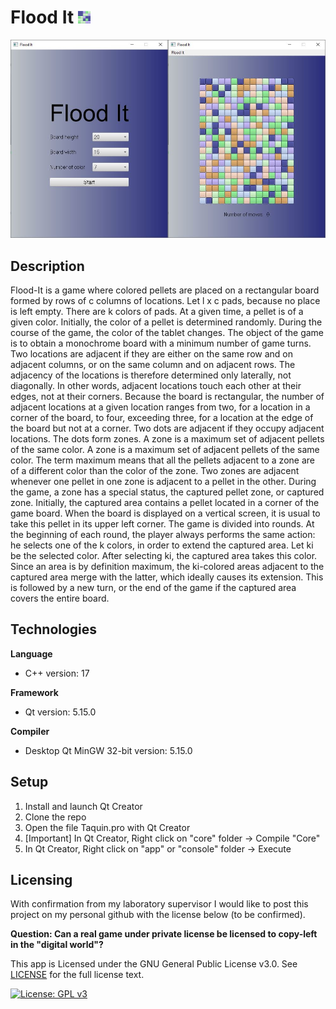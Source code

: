 # Flood It <img src="./app/resources/img/logo.jpg" width="20" height="20">

<img src="./app/resources/img/synopsis.jpg">

## Description

Flood-It is a game where colored pellets are placed on a rectangular board formed by rows of c columns of locations. Let l x c pads, because no place is left empty. There are k colors of pads. At a given time, a pellet is of a given color. Initially, the color of a pellet is determined randomly. During the course of the game, the color of the tablet changes. The object of the game is to obtain a monochrome board with a minimum number of game turns. Two locations are adjacent if they are either on the same row and on adjacent columns, or on the same column and on adjacent rows. The adjacency of the locations is therefore determined only laterally, not diagonally. In other words, adjacent locations touch each other at their edges, not at their corners. Because the board is rectangular, the number of adjacent locations at a given location ranges from two, for a location in a corner of the board, to four, exceeding three, for a location at the edge of the board but not at a corner. Two dots are adjacent if they occupy adjacent locations. The dots form zones.   A zone is a maximum set of adjacent pellets of the same color. A zone is a maximum set of adjacent pellets of the same color. The term maximum means that all the pellets adjacent to a zone are of a different color than the color of the zone. Two zones are adjacent whenever one pellet in one zone is adjacent to a pellet in the other. During the game, a zone has a special status, the captured pellet zone, or captured zone. Initially, the captured area contains a pellet located in a corner of the game board. When the board is displayed on a vertical screen, it is usual to take this pellet in its upper left corner. The game is divided into rounds. At the beginning of each round, the player always performs the same action: he selects one of the k colors, in order to extend the captured area. Let ki be the selected color. After selecting ki, the captured area takes this color. Since an area is by definition maximum, the ki-colored areas adjacent to the captured area merge with the latter, which ideally causes its extension.  This is followed by a new turn, or the end of the game if the captured area covers the entire board.

## Technologies

**Language**

- C++ version: 17

**Framework**

- Qt version: 5.15.0  

**Compiler**

- Desktop Qt MinGW 32-bit version: 5.15.0

## Setup

1. Install and launch Qt Creator
2. Clone the repo
3. Open the file Taquin.pro with Qt Creator
4. [Important] In Qt Creator, Right click on "core" folder -> Compile "Core"
5. In Qt Creator, Right click on "app" or "console" folder -> Execute

## Licensing

With confirmation from my laboratory supervisor I would like to post this project on my personal github with the license below (to be confirmed).

**Question: Can a real game under private license be licensed to copy-left in the "digital world"?**

This app is Licensed under the GNU General Public License v3.0. See [LICENSE](LICENSE) for the full license text.

[![License: GPL v3](https://img.shields.io/badge/License-GPLv3-blue.svg)](https://www.gnu.org/licenses/gpl-3.0)
